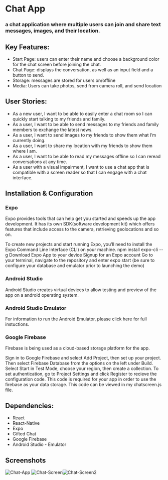 # Chat App
### a chat application where multiple users can join and share text messages, images, and their location.


## Key Features:
- Start Page: users can enter their name and choose a background color for the chat screen before joining the chat.
- Chat Page: displays the conversation, as well as an input field and a button to send.
- Storage: messages are stored for users on/offline
- Media: Users can take photos, send from camera roll, and send location

## User Stories:
- As a new user, I want to be able to easily enter a chat room so I can quickly start talking to my friends and family.
- As a user, I want to be able to send messages to my friends and family members to exchange the latest news.
- As a user, I want to send images to my friends to show them what I’m currently doing.
- As a user, I want to share my location with my friends to show them where I am.
- As a user, I want to be able to read my messages offline so I can reread conversations at any time.
- As a user with a visual impairment, I want to use a chat app that is compatible with a screen reader so that I can engage with a chat interface.

## Installation & Configuration
### Expo
Expo provides tools that can help get you started and speeds up the app development. It has its own SDK(software development kit) which offers features that include access to the camera, retrieving geolocations and so on.

To create new projects and start running Expo, you’ll need to install the Expo Command Line Interface (CLI) on your machine.
npm install expo-cli --g
Download Expo App to your device
Signup for an Expo account
Go to your terminal, navigate to the repository and enter
expo start
(be sure to configure your database and emulator prior to launching the demo)


### Android Studio
Android Studio creates virtual devices to allow testing and preview of the app on a android operating system.

### Android Studio Emulator
For information to run the Android Emulator, please click here for full instuctions.

### Google Firebase
Firebase is being used as a cloud-based storage platform for the app.

Sign in to Google Firebase and select Add Project, then set up your project.
Then select Firebase Database from the options on the left under Build.
Select Start in Test Mode, choose your region, then create a collection.
To set authentication, go to Project Settings and click Register to recieve the configuration code.
This code is required for your app in order to use the firebase as your data storage.
This code can be viewed in my chatscreen.js file.

## Dependencies:
- React
- React-Native
- Expo
- Gifted Chat
- Google Firebase
- Android Studio - Emulator

## Screenshots

  ![Chat-App](https://user-images.githubusercontent.com/107372823/194375135-c7a2aee8-4f4b-4679-8ef8-acf4036ed0f4.png)
![Chat-Screen](https://user-images.githubusercontent.com/107372823/194375164-22ed4bb6-0d1a-4d54-a870-2bccfd129725.png)![Chat-Screen2](https://user-images.githubusercontent.com/107372823/194375176-102cde8a-f5cb-4418-a9f4-20fbf08882a1.png)

